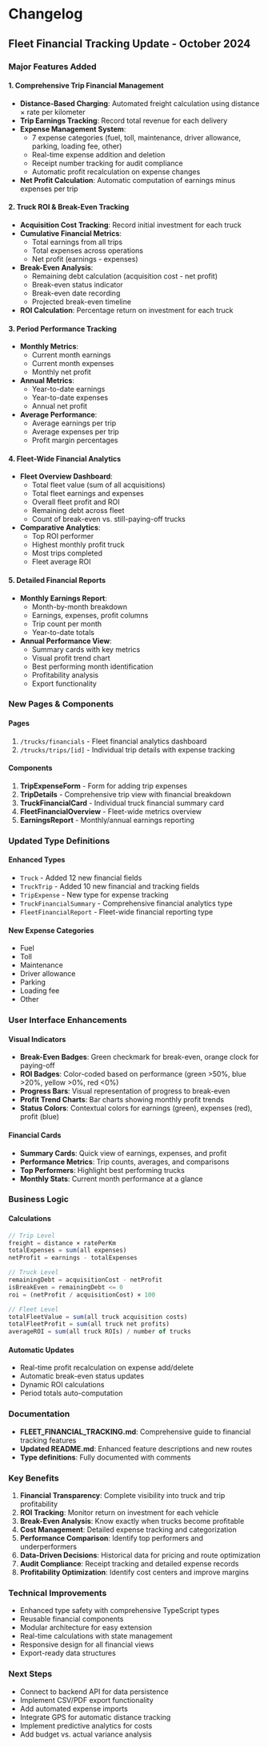 # Changelog

## Fleet Financial Tracking Update - October 2024

### Major Features Added

#### 1. Comprehensive Trip Financial Management
- **Distance-Based Charging**: Automated freight calculation using distance × rate per kilometer
- **Trip Earnings Tracking**: Record total revenue for each delivery
- **Expense Management System**:
  - 7 expense categories (fuel, toll, maintenance, driver allowance, parking, loading fee, other)
  - Real-time expense addition and deletion
  - Receipt number tracking for audit compliance
  - Automatic profit recalculation on expense changes
- **Net Profit Calculation**: Automatic computation of earnings minus expenses per trip

#### 2. Truck ROI & Break-Even Tracking
- **Acquisition Cost Tracking**: Record initial investment for each truck
- **Cumulative Financial Metrics**:
  - Total earnings from all trips
  - Total expenses across operations
  - Net profit (earnings - expenses)
- **Break-Even Analysis**:
  - Remaining debt calculation (acquisition cost - net profit)
  - Break-even status indicator
  - Break-even date recording
  - Projected break-even timeline
- **ROI Calculation**: Percentage return on investment for each truck

#### 3. Period Performance Tracking
- **Monthly Metrics**:
  - Current month earnings
  - Current month expenses
  - Monthly net profit
- **Annual Metrics**:
  - Year-to-date earnings
  - Year-to-date expenses
  - Annual net profit
- **Average Performance**:
  - Average earnings per trip
  - Average expenses per trip
  - Profit margin percentages

#### 4. Fleet-Wide Financial Analytics
- **Fleet Overview Dashboard**:
  - Total fleet value (sum of all acquisitions)
  - Total fleet earnings and expenses
  - Overall fleet profit and ROI
  - Remaining debt across fleet
  - Count of break-even vs. still-paying-off trucks
- **Comparative Analytics**:
  - Top ROI performer
  - Highest monthly profit truck
  - Most trips completed
  - Fleet average ROI

#### 5. Detailed Financial Reports
- **Monthly Earnings Report**:
  - Month-by-month breakdown
  - Earnings, expenses, profit columns
  - Trip count per month
  - Year-to-date totals
- **Annual Performance View**:
  - Summary cards with key metrics
  - Visual profit trend chart
  - Best performing month identification
  - Profitability analysis
  - Export functionality

### New Pages & Components

#### Pages
1. `/trucks/financials` - Fleet financial analytics dashboard
2. `/trucks/trips/[id]` - Individual trip details with expense tracking

#### Components
1. **TripExpenseForm** - Form for adding trip expenses
2. **TripDetails** - Comprehensive trip view with financial breakdown
3. **TruckFinancialCard** - Individual truck financial summary card
4. **FleetFinancialOverview** - Fleet-wide metrics overview
5. **EarningsReport** - Monthly/annual earnings reporting

### Updated Type Definitions

#### Enhanced Types
- `Truck` - Added 12 new financial fields
- `TruckTrip` - Added 10 new financial and tracking fields
- `TripExpense` - New type for expense tracking
- `TruckFinancialSummary` - Comprehensive financial analytics type
- `FleetFinancialReport` - Fleet-wide financial reporting type

#### New Expense Categories
- Fuel
- Toll
- Maintenance
- Driver allowance
- Parking
- Loading fee
- Other

### User Interface Enhancements

#### Visual Indicators
- **Break-Even Badges**: Green checkmark for break-even, orange clock for paying-off
- **ROI Badges**: Color-coded based on performance (green >50%, blue >20%, yellow >0%, red <0%)
- **Progress Bars**: Visual representation of progress to break-even
- **Profit Trend Charts**: Bar charts showing monthly profit trends
- **Status Colors**: Contextual colors for earnings (green), expenses (red), profit (blue)

#### Financial Cards
- **Summary Cards**: Quick view of earnings, expenses, and profit
- **Performance Metrics**: Trip counts, averages, and comparisons
- **Top Performers**: Highlight best performing trucks
- **Monthly Stats**: Current month performance at a glance

### Business Logic

#### Calculations
```javascript
// Trip Level
freight = distance × ratePerKm
totalExpenses = sum(all expenses)
netProfit = earnings - totalExpenses

// Truck Level
remainingDebt = acquisitionCost - netProfit
isBreakEven = remainingDebt <= 0
roi = (netProfit / acquisitionCost) × 100

// Fleet Level
totalFleetValue = sum(all truck acquisition costs)
totalFleetProfit = sum(all truck net profits)
averageROI = sum(all truck ROIs) / number of trucks
```

#### Automatic Updates
- Real-time profit recalculation on expense add/delete
- Automatic break-even status updates
- Dynamic ROI calculations
- Period totals auto-computation

### Documentation
- **FLEET_FINANCIAL_TRACKING.md**: Comprehensive guide to financial tracking features
- **Updated README.md**: Enhanced feature descriptions and new routes
- **Type definitions**: Fully documented with comments

### Key Benefits
1. **Financial Transparency**: Complete visibility into truck and trip profitability
2. **ROI Tracking**: Monitor return on investment for each vehicle
3. **Break-Even Analysis**: Know exactly when trucks become profitable
4. **Cost Management**: Detailed expense tracking and categorization
5. **Performance Comparison**: Identify top performers and underperformers
6. **Data-Driven Decisions**: Historical data for pricing and route optimization
7. **Audit Compliance**: Receipt tracking and detailed expense records
8. **Profitability Optimization**: Identify cost centers and improve margins

### Technical Improvements
- Enhanced type safety with comprehensive TypeScript types
- Reusable financial components
- Modular architecture for easy extension
- Real-time calculations with state management
- Responsive design for all financial views
- Export-ready data structures

### Next Steps
- Connect to backend API for data persistence
- Implement CSV/PDF export functionality
- Add automated expense imports
- Integrate GPS for automatic distance tracking
- Implement predictive analytics for costs
- Add budget vs. actual variance analysis
